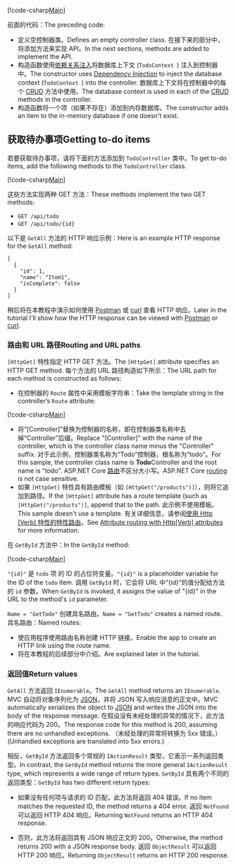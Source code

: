 [!code-csharp[Main](../../tutorials/first-web-api/sample/TodoApi/Controllers/TodoController2.cs?name=snippet_todo1)]

<span data-ttu-id="ee8a6-101">前面的代码：</span><span class="sxs-lookup"><span data-stu-id="ee8a6-101">The preceding code:</span></span>

* <span data-ttu-id="ee8a6-102">定义空控制器类。</span><span class="sxs-lookup"><span data-stu-id="ee8a6-102">Defines an empty controller class.</span></span> <span data-ttu-id="ee8a6-103">在接下来的部分中，将添加方法来实现 API。</span><span class="sxs-lookup"><span data-stu-id="ee8a6-103">In the next sections, methods are added to implement the API.</span></span>
* <span data-ttu-id="ee8a6-104">构造函数使用[依赖关系注入](xref:fundamentals/dependency-injection)将数据库上下文 (`TodoContext `) 注入到控制器中。</span><span class="sxs-lookup"><span data-stu-id="ee8a6-104">The constructor uses [Dependency Injection](xref:fundamentals/dependency-injection) to inject the database context (`TodoContext `) into the controller.</span></span> <span data-ttu-id="ee8a6-105">数据库上下文将在控制器中的每个 [CRUD](https://wikipedia.org/wiki/Create,_read,_update_and_delete) 方法中使用。</span><span class="sxs-lookup"><span data-stu-id="ee8a6-105">The database context is used in each of the [CRUD](https://wikipedia.org/wiki/Create,_read,_update_and_delete) methods in the controller.</span></span>
* <span data-ttu-id="ee8a6-106">构造函数将一个项（如果不存在）添加到内存数据库。</span><span class="sxs-lookup"><span data-stu-id="ee8a6-106">The constructor adds an item to the in-memory database if one doesn't exist.</span></span>

## <a name="getting-to-do-items"></a><span data-ttu-id="ee8a6-107">获取待办事项</span><span class="sxs-lookup"><span data-stu-id="ee8a6-107">Getting to-do items</span></span>

<span data-ttu-id="ee8a6-108">若要获取待办事项，请将下面的方法添加到 `TodoController` 类中。</span><span class="sxs-lookup"><span data-stu-id="ee8a6-108">To get to-do items, add the following methods to the `TodoController` class.</span></span>

[!code-csharp[Main](../../tutorials/first-web-api/sample/TodoApi/Controllers/TodoController.cs?name=snippet_GetAll)]

<span data-ttu-id="ee8a6-109">这些方法实现两种 GET 方法：</span><span class="sxs-lookup"><span data-stu-id="ee8a6-109">These methods implement the two GET methods:</span></span>

* `GET /api/todo`
* `GET /api/todo/{id}`

<span data-ttu-id="ee8a6-110">以下是 `GetAll` 方法的 HTTP 响应示例：</span><span class="sxs-lookup"><span data-stu-id="ee8a6-110">Here is an example HTTP response for the `GetAll` method:</span></span>

```
[
  {
    "id": 1,
    "name": "Item1",
    "isComplete": false
  }
]
   ```

<span data-ttu-id="ee8a6-111">稍后将在本教程中演示如何使用 [Postman](https://www.getpostman.com/) 或 [curl](https://developer.apple.com/legacy/library/documentation/Darwin/Reference/ManPages/man1/curl.1.html) 查看 HTTP 响应。</span><span class="sxs-lookup"><span data-stu-id="ee8a6-111">Later in the tutorial I'll show how the HTTP response can be viewed with [Postman](https://www.getpostman.com/) or [curl](https://developer.apple.com/legacy/library/documentation/Darwin/Reference/ManPages/man1/curl.1.html).</span></span>

### <a name="routing-and-url-paths"></a><span data-ttu-id="ee8a6-112">路由和 URL 路径</span><span class="sxs-lookup"><span data-stu-id="ee8a6-112">Routing and URL paths</span></span>

<span data-ttu-id="ee8a6-113">`[HttpGet]` 特性指定 HTTP GET 方法。</span><span class="sxs-lookup"><span data-stu-id="ee8a6-113">The `[HttpGet]` attribute specifies an HTTP GET method.</span></span> <span data-ttu-id="ee8a6-114">每个方法的 URL 路径构造如下所示：</span><span class="sxs-lookup"><span data-stu-id="ee8a6-114">The URL path for each method is constructed as follows:</span></span>

* <span data-ttu-id="ee8a6-115">在控制器的 `Route` 属性中采用模板字符串：</span><span class="sxs-lookup"><span data-stu-id="ee8a6-115">Take the template string in the controller’s `Route` attribute:</span></span>

[!code-csharp[Main](../../tutorials/first-web-api/sample/TodoApi/Controllers/TodoController.cs?name=TodoController&highlight=3)]

* <span data-ttu-id="ee8a6-116">将“[Controller]”替换为控制器的名称，即在控制器类名称中去掉“Controller”后缀。</span><span class="sxs-lookup"><span data-stu-id="ee8a6-116">Replace "[Controller]" with the name of the controller, which is the controller class name minus the "Controller" suffix.</span></span> <span data-ttu-id="ee8a6-117">对于此示例，控制器类名称为“Todo”控制器，根名称为“todo”。</span><span class="sxs-lookup"><span data-stu-id="ee8a6-117">For this sample, the controller class name is **Todo**Controller and the root name is "todo".</span></span> <span data-ttu-id="ee8a6-118">ASP.NET Core [路由](xref:mvc/controllers/routing)不区分大小写。</span><span class="sxs-lookup"><span data-stu-id="ee8a6-118">ASP.NET Core [routing](xref:mvc/controllers/routing) is not case sensitive.</span></span>
* <span data-ttu-id="ee8a6-119">如果 `[HttpGet]` 特性具有路由模板（如 `[HttpGet("/products")]`），则将它追加到路径。</span><span class="sxs-lookup"><span data-stu-id="ee8a6-119">If the `[HttpGet]` attribute has a route template (such as `[HttpGet("/products")]`, append that to the path.</span></span> <span data-ttu-id="ee8a6-120">此示例不使用模板。</span><span class="sxs-lookup"><span data-stu-id="ee8a6-120">This sample doesn't use a template.</span></span> <span data-ttu-id="ee8a6-121">有关详细信息，请参阅[使用 Http [Verb] 特性的特性路由](xref:mvc/controllers/routing#attribute-routing-with-httpverb-attributes)。</span><span class="sxs-lookup"><span data-stu-id="ee8a6-121">See [Attribute routing with Http[Verb] attributes](xref:mvc/controllers/routing#attribute-routing-with-httpverb-attributes) for more information.</span></span>

<span data-ttu-id="ee8a6-122">在 `GetById` 方法中：</span><span class="sxs-lookup"><span data-stu-id="ee8a6-122">In the `GetById` method:</span></span>

[!code-csharp[Main](../../tutorials/first-web-api/sample/TodoApi/Controllers/TodoController.cs?name=snippet_GetByID&highlight=1-2)]

<span data-ttu-id="ee8a6-123">`"{id}"` 是 `todo` 项 的 ID 的占位符变量。</span><span class="sxs-lookup"><span data-stu-id="ee8a6-123">`"{id}"` is a placeholder variable for the ID of the `todo` item.</span></span> <span data-ttu-id="ee8a6-124">调用 `GetById` 时，它会将 URL 中“{id}”的值分配给方法的 `id` 参数。</span><span class="sxs-lookup"><span data-stu-id="ee8a6-124">When `GetById` is invoked, it assigns the value of "{id}" in the URL to the method's `id` parameter.</span></span>

<span data-ttu-id="ee8a6-125">`Name = "GetTodo"` 创建具名路由。</span><span class="sxs-lookup"><span data-stu-id="ee8a6-125">`Name = "GetTodo"` creates a named route.</span></span> <span data-ttu-id="ee8a6-126">具名路由：</span><span class="sxs-lookup"><span data-stu-id="ee8a6-126">Named routes:</span></span>

* <span data-ttu-id="ee8a6-127">使应用程序使用路由名称创建 HTTP 链接。</span><span class="sxs-lookup"><span data-stu-id="ee8a6-127">Enable the app to create an HTTP link using the route name.</span></span>
* <span data-ttu-id="ee8a6-128">将在本教程的后续部分中介绍。</span><span class="sxs-lookup"><span data-stu-id="ee8a6-128">Are explained later in the tutorial.</span></span>

### <a name="return-values"></a><span data-ttu-id="ee8a6-129">返回值</span><span class="sxs-lookup"><span data-stu-id="ee8a6-129">Return values</span></span>

<span data-ttu-id="ee8a6-130">`GetAll` 方法返回 `IEnumerable`。</span><span class="sxs-lookup"><span data-stu-id="ee8a6-130">The `GetAll` method returns an `IEnumerable`.</span></span> <span data-ttu-id="ee8a6-131">MVC 自动将对象序列化为 [JSON](http://www.json.org/)，并将 JSON 写入响应消息的正文中。</span><span class="sxs-lookup"><span data-stu-id="ee8a6-131">MVC automatically serializes the object to [JSON](http://www.json.org/) and writes the JSON into the body of the response message.</span></span> <span data-ttu-id="ee8a6-132">在假设没有未经处理的异常的情况下，此方法的响应代码为 200。</span><span class="sxs-lookup"><span data-stu-id="ee8a6-132">The response code for this method is 200, assuming there are no unhandled exceptions.</span></span> <span data-ttu-id="ee8a6-133">（未经处理的异常将转换为 5xx 错误。）</span><span class="sxs-lookup"><span data-stu-id="ee8a6-133">(Unhandled exceptions are translated into 5xx errors.)</span></span>

<span data-ttu-id="ee8a6-134">相反，`GetById` 方法返回多个常规的 `IActionResult` 类型，它表示一系列返回类型。</span><span class="sxs-lookup"><span data-stu-id="ee8a6-134">In contrast, the `GetById` method returns the more general `IActionResult` type, which represents a wide range of return types.</span></span> <span data-ttu-id="ee8a6-135">`GetById` 具有两个不同的返回类型：</span><span class="sxs-lookup"><span data-stu-id="ee8a6-135">`GetById` has two different return types:</span></span>

* <span data-ttu-id="ee8a6-136">如果没有任何项与请求的 ID 匹配，此方法将返回 404 错误。</span><span class="sxs-lookup"><span data-stu-id="ee8a6-136">If no item matches the requested ID, the method returns a 404 error.</span></span> <span data-ttu-id="ee8a6-137">返回 `NotFound` 可以返回 HTTP 404 响应。</span><span class="sxs-lookup"><span data-stu-id="ee8a6-137">Returning `NotFound` returns an HTTP 404 response.</span></span>

* <span data-ttu-id="ee8a6-138">否则，此方法将返回具有 JSON 响应正文的 200。</span><span class="sxs-lookup"><span data-stu-id="ee8a6-138">Otherwise, the method returns 200 with a JSON response body.</span></span> <span data-ttu-id="ee8a6-139">返回 `ObjectResult` 可以返回 HTTP 200 响应。</span><span class="sxs-lookup"><span data-stu-id="ee8a6-139">Returning `ObjectResult` returns an HTTP 200 response.</span></span>
